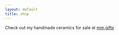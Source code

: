 ```yaml
---
layout: default
title: shop
---
```

Check out my handmade ceramics for sale at [mm.gifts](https://mm.gifts) 